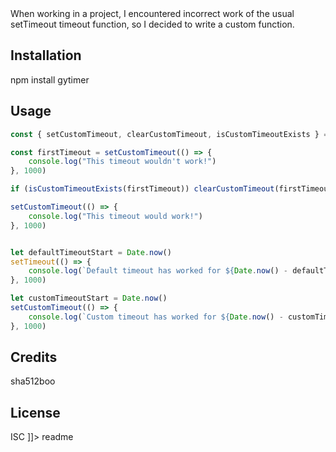 
<snippet>
    <content><![CDATA[
# ${1:gytimer}

When working in a project, I encountered incorrect work of the usual setTimeout timeout function, so I decided to write a custom function.

## Installation

npm install gytimer

## Usage 
```javascript
const { setCustomTimeout, clearCustomTimeout, isCustomTimeoutExists } = require('gytimer') 

const firstTimeout = setCustomTimeout(() => {
    console.log("This timeout wouldn't work!")
}, 1000)

if (isCustomTimeoutExists(firstTimeout)) clearCustomTimeout(firstTimeout)

setCustomTimeout(() => {
    console.log("This timeout would work!")
}, 1000)


let defaultTimeoutStart = Date.now()
setTimeout(() => {
    console.log(`Default timeout has worked for ${Date.now() - defaultTimeoutStart} ms (Condition: 1000 ms)`)
}, 1000)

let customTimeoutStart = Date.now()
setCustomTimeout(() => {
    console.log(`Custom timeout has worked for ${Date.now() - customTimeoutStart} ms (Condition: 1000 ms)`)
}, 1000)

```
## Credits
sha512boo
## License
ISC
]]></content>
    <tabTrigger>readme</tabTrigger>
</snippet>
